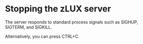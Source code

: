 # Stopping the zLUX server

The server responds to standard process signals such as SIGHUP, SIGTERM, and SIGKILL.

Alternatively, you can press CTRL+C.
